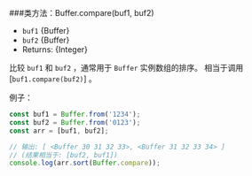 ###类方法：Buffer.compare(buf1, buf2)
* `buf1` {Buffer}
* `buf2` {Buffer}
* Returns: {Integer}

比较 `buf1` 和 `buf2` ，通常用于 `Buffer` 实例数组的排序。
相当于调用 [`buf1.compare(buf2)`] 。

例子：

```js
const buf1 = Buffer.from('1234');
const buf2 = Buffer.from('0123');
const arr = [buf1, buf2];

// 输出: [ <Buffer 30 31 32 33>, <Buffer 31 32 33 34> ]
// (结果相当于: [buf2, buf1])
console.log(arr.sort(Buffer.compare));
```

